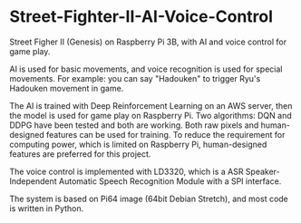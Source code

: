 # Street-Fighter-II-AI-Voice-Control

Street Figher II (Genesis) on Raspberry Pi 3B, with AI and voice control for game play.

AI is used for basic movements, and voice recognition is used for special movements. For example: you can say "Hadouken" to trigger Ryu's Hadouken movement in game.

The AI is trained with Deep Reinforcement Learning on an AWS server, then the model is used for game play on Raspberry Pi. Two algorithms: DQN and DDPG have been tested and both are working. Both raw pixels and human-designed features can be used for training. To reduce the requirement for computing power, which is limited on Raspberry Pi, human-designed features are preferred for this project.

The voice control is implemented with LD3320, which is a ASR Speaker-Independent Automatic Speech Recognition Module with a SPI interface.

The system is based on Pi64 image (64bit Debian Stretch), and most code is written in Python.
